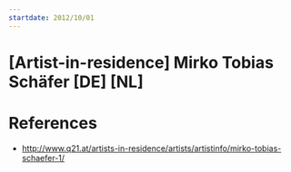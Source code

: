 ```yaml
---
startdate: 2012/10/01
---
```

# [Artist-in-residence] Mirko Tobias Schäfer [DE] [NL]

# References
* http://www.q21.at/artists-in-residence/artists/artistinfo/mirko-tobias-schaefer-1/
